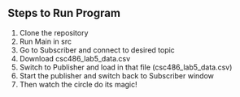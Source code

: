 ## Steps to Run Program

1. Clone the repository
2. Run Main in src
3. Go to Subscriber and connect to desired topic
4. Download csc486_lab5_data.csv
5. Switch to Publisher and load in that file (csc486_lab5_data.csv)
6. Start the publisher and switch back to Subscriber window
7. Then watch the circle do its magic!
